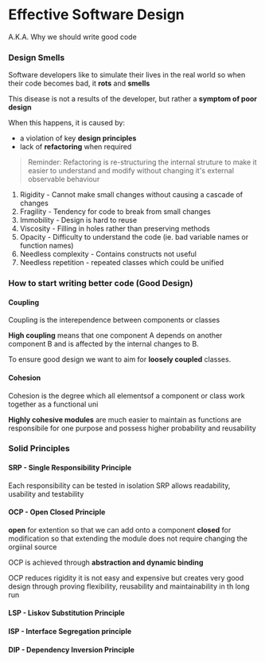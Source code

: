 # Effective Software Design
 A.K.A. Why we should write good code

### Design Smells 

Software developers like to simulate their lives in the real world so when their code becomes bad, it **rots** and **smells** 

This disease is not a results of the developer, but rather a **symptom of poor design** 

When this happens, it is caused by: 
* a violation of key **design principles** 
* lack of **refactoring** when required 

> Reminder: Refactoring is re-structuring the internal struture to make it easier to understand and modify without changing it's external observable behaviour 


1. Rigidity - Cannot make small changes without causing a cascade of changes 
2. Fragility - Tendency for code to break from small changes 
3. Immobility - Design is hard to reuse  
4. Viscosity - Filling in holes rather than preserving methods 
5. Opacity - Difficulty to understand the code (ie. bad variable names or function names) 
6. Needless complexity - Contains constructs not useful 
7. Needless repetition - repeated classes which could be unified 


### How to start writing better code (Good Design) 

#### Coupling 

Coupling is the interependence between components or classes 

**High coupling** means that one component A depends on another component B and is affected by the internal changes to B. 

To ensure good design we want to aim for **loosely coupled** classes.

#### Cohesion

Cohesion is the degree which all elementsof a component or class work together as a functional uni

**Highly cohesive modules** are much easier to maintain as functions are responsibile for one purpose and possess higher probability and reusability 


### Solid Principles 

#### **S**RP - Single Responsibility Principle    
Each responsibility can be tested in isolation
SRP allows readability, usability and testability 
 
#### **O**CP - Open Closed Principle        
**open** for extention so that we can add onto a component 
**closed** for modification so that extending the module does not require changing the orgiinal source  

OCP is achieved through **abstraction and dynamic binding**   

OCP reduces rigidity it is not easy and expensive but creates very good design through proving flexibility, reusability and maintainability in th long run


#### **L**SP - Liskov Substitution Principle    
#### **I**SP - Interface Segregation principle    
#### **D**IP - Dependency Inversion Principle    


